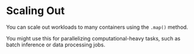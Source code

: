 # Scaling Out

You can scale out workloads to many containers using the `.map()` method.

You might use this for parallelizing computational-heavy tasks, such as
batch inference or data processing jobs.
